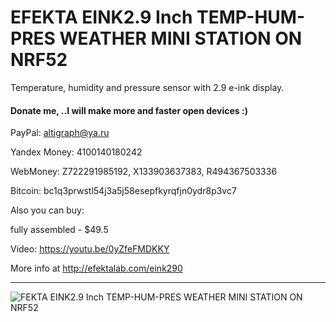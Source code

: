 # EFEKTA EINK2.9 Inch TEMP-HUM-PRES WEATHER MINI STATION ON NRF52

Temperature, humidity and pressure sensor with 2.9 e-ink display.

#### Donate me, ..I will make more and faster open devices :)

PayPal: altigraph@ya.ru

Yandex Money: 4100140180242

WebMoney: Z722291985192, X133903637383, R494367503336

Bitcoin: bc1q3prwstl54j3a5j58esepfkyrqfjn0ydr8p3vc7

Also you can buy:

fully assembled - $49.5

Video: https://youtu.be/0yZfeFMDKKY

More info at http://efektalab.com/eink290

---

![FEKTA EINK2.9 Inch TEMP-HUM-PRES WEATHER MINI STATION ON NRF52](https://github.com/smartboxchannel/EFEKTA-EINK290-TEMP-HUM-PRES-WEATHER-MINI-STATION-NRF52/blob/master/Images/0001.jpg)

